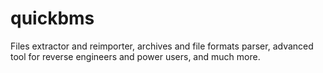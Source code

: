 # quickbms
Files extractor and reimporter, archives and file formats parser, advanced tool for reverse engineers and power users, and much more.
